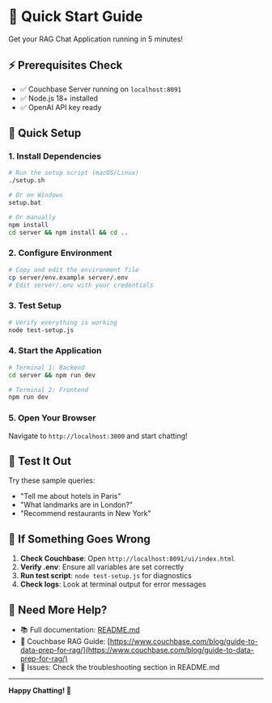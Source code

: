 # 🚀 Quick Start Guide

Get your RAG Chat Application running in 5 minutes!

## ⚡ Prerequisites Check

- ✅ Couchbase Server running on `localhost:8091`
- ✅ Node.js 18+ installed
- ✅ OpenAI API key ready

## 🚀 Quick Setup

### 1. Install Dependencies
```bash
# Run the setup script (macOS/Linux)
./setup.sh

# Or on Windows
setup.bat

# Or manually
npm install
cd server && npm install && cd ..
```

### 2. Configure Environment
```bash
# Copy and edit the environment file
cp server/env.example server/.env
# Edit server/.env with your credentials
```

### 3. Test Setup
```bash
# Verify everything is working
node test-setup.js
```

### 4. Start the Application
```bash
# Terminal 1: Backend
cd server && npm run dev

# Terminal 2: Frontend  
npm run dev
```

### 5. Open Your Browser
Navigate to `http://localhost:3000` and start chatting!

## 🧪 Test It Out

Try these sample queries:
- "Tell me about hotels in Paris"
- "What landmarks are in London?"
- "Recommend restaurants in New York"

## 🔧 If Something Goes Wrong

1. **Check Couchbase**: Open `http://localhost:8091/ui/index.html`
2. **Verify .env**: Ensure all variables are set correctly
3. **Run test script**: `node test-setup.js` for diagnostics
4. **Check logs**: Look at terminal output for error messages

## 📖 Need More Help?

- 📚 Full documentation: [README.md](README.md)
- 🔗 Couchbase RAG Guide: [https://www.couchbase.com/blog/guide-to-data-prep-for-rag/](https://www.couchbase.com/blog/guide-to-data-prep-for-rag/)
- 🐛 Issues: Check the troubleshooting section in README.md

---

**Happy Chatting! 🎉**
